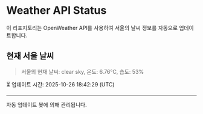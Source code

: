 
# Weather API Status

이 리포지토리는 OpenWeather API를 사용하여 서울의 날씨 정보를 자동으로 업데이트합니다.

## 현재 서울 날씨
> 서울의 현재 날씨: clear sky, 온도: 6.76°C, 습도: 53%

⏳ 업데이트 시간: 2025-10-26 18:42:29 (UTC)

---
자동 업데이트 봇에 의해 관리됩니다.

